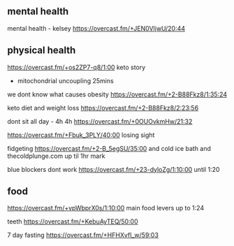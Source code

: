 ## mental health

mental health - kelsey https://overcast.fm/+JEN0VljwU/20:44


## physical health

https://overcast.fm/+os2ZP7-q8/1:00 keto story 
- mitochondrial uncoupling 25mins

we dont know what causes obesity https://overcast.fm/+2-B88Fkz8/1:35:24

keto diet and weight loss https://overcast.fm/+2-B88Fkz8/2:23:56

dont sit all day - 4h 4h https://overcast.fm/+0OUOvkmHw/21:32


https://overcast.fm/+Fbuk_3PLY/40:00 losing sight

fidgeting https://overcast.fm/+2-B_5egSU/35:00
and cold ice bath and thecoldplunge.com  up til 1hr mark


blue blockers dont work https://overcast.fm/+23-dyloZg/1:10:00 until 1:20

## food

https://overcast.fm/+vpWbprX0s/1:10:00 main food levers up to 1:24

teeth https://overcast.fm/+KebuAyTEQ/50:00 

7 day fasting https://overcast.fm/+HFHXvfI_w/59:03